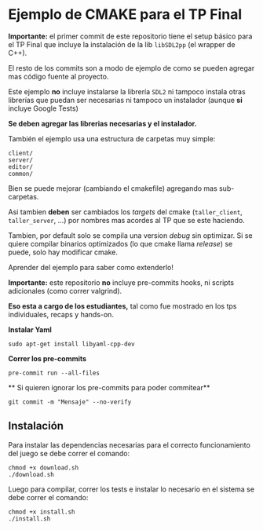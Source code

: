 # Ejemplo de CMAKE para el TP Final

**Importante:** el primer commit de este repositorio tiene el setup
básico para el TP Final que incluye la instalación de la lib
`libSDL2pp` (el wrapper de C++).

El resto de los commits son a modo de ejemplo de como se pueden
agregar mas código fuente al proyecto.

Este ejemplo **no** incluye instalarse la librería `SDL2` ni tampoco
instala otras librerías que puedan ser necesarias ni tampoco un
instalador (aunque **si** incluye Google Tests)

**Se deben agregar las librerias necesarias y el instalador.**

También el ejemplo usa una estructura de carpetas muy simple:

```
client/
server/
editor/
common/
```

Bien se puede mejorar (cambiando el cmakefile) agregando mas
sub-carpetas.

Asi tambien **deben** ser cambiados los *targets* del cmake (`taller_client`,
`taller_server`, ...) por nombres mas acordes al TP que se este
haciendo.

Tambien, por default solo se compila una version *debug* sin
optimizar. Si se quiere compilar binarios optimizados
(lo que cmake llama *release*) se puede, solo hay modificar
cmake.

Aprender del ejemplo para saber como extenderlo!

**Importante:** este repositorio **no** incluye pre-commits hooks,
ni scripts adicionales (como correr valgrind).

**Eso esta a cargo de los estudiantes,** tal como fue mostrado
en los tps individuales, recaps y hands-on.

**Instalar Yaml**
```
sudo apt-get install libyaml-cpp-dev
```

**Correr los pre-commits**
```
pre-commit run --all-files
```
** Si quieren ignorar los pre-commits para poder commitear**
```
git commit -m "Mensaje" --no-verify
```

## **Instalación**
Para instalar las dependencias necesarias para el correcto funcionamiento del juego se debe correr el comando:
```
chmod +x download.sh
./download.sh
```

Luego para compilar, correr los tests e instalar lo necesario en el sistema se debe correr el comando:
```
chmod +x install.sh
./install.sh
```
